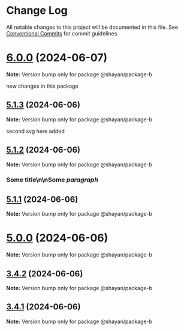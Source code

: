# Change Log

All notable changes to this project will be documented in this file.
See [Conventional Commits](https://conventionalcommits.org) for commit guidelines.

# [6.0.0](https://github.com/gitsheyno/monorepo-test/compare/v5.2.0...v6.0.0) (2024-06-07)

**Note:** Version bump only for package @shayan/package-b

new changes in this package





## [5.1.3](https://github.com/gitsheyno/monorepo-test/compare/v5.1.2...v5.1.3) (2024-06-06)

**Note:** Version bump only for package @shayan/package-b

second svg here added





## [5.1.2](https://github.com/gitsheyno/monorepo-test/compare/v5.1.1...v5.1.2) (2024-06-06)

**Note:** Version bump only for package @shayan/package-b

### Some title\n\nSome *paragraph*





## [5.1.1](https://github.com/gitsheyno/monorepo-test/compare/v5.1.0...v5.1.1) (2024-06-06)

**Note:** Version bump only for package @shayan/package-b





# [5.0.0](https://github.com/gitsheyno/monorepo-test/compare/v4.1.0...v5.0.0) (2024-06-06)

**Note:** Version bump only for package @shayan/package-b





## [3.4.2](https://github.com/gitsheyno/monorepo-test/compare/v3.4.1...v3.4.2) (2024-06-06)

**Note:** Version bump only for package @shayan/package-b





## [3.4.1](https://github.com/gitsheyno/monorepo-test/compare/v3.4.0...v3.4.1) (2024-06-06)

**Note:** Version bump only for package @shayan/package-b
